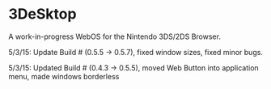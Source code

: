 3DeSktop
========

A work-in-progress WebOS for the Nintendo 3DS/2DS Browser.

5/3/15: Update Build # (0.5.5 -> 0.5.7), fixed window sizes, fixed minor bugs.

5/3/15: Updated Build # (0.4.3 -> 0.5.5), moved Web Button into application menu, made windows borderless
